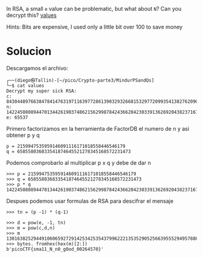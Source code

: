 In RSA, a small `e` value can be problematic, but what about `N`? Can you decrypt this? [values](https://mercury.picoctf.net/static/12d820e355a7775a2c9129b2622a7eb6/values)

Hints:
Bits are expensive, I used only a little bit over 100 to save money

# Solucion
Descargamos el archivo:
```
┌──(diego㉿Tallin)-[~/pico/Crypto-parte3/MindurPSandQs]
└─$ cat values      
Decrypt my super sick RSA:
c: 843044897663847841476319711639772861390329326681532977209935413827620909782846667
n: 1422450808944701344261903748621562998784243662042303391362692043823716783771691667
e: 65537  
```
Primero factorizamos en la herramienta de FactorDB el numero de n y asi obtener p y q
```
p = 2159947535959146091116171018558446546179
q = 658558036833541874645521278345168572231473
```
Podemos comprobarlo al multiplicar p x q y debe de dar n
```
>>> p = 2159947535959146091116171018558446546179
>>> q = 658558036833541874645521278345168572231473
>>> p * q
1422450808944701344261903748621562998784243662042303391362692043823716783771691667
```

Despues podemos usar formulas de RSA para descifrar el mensaje
```
>>> tn = (p -1) * (q-1)

>>> d = pow(e, -1, tn)
>>> m = pow(c,d,n)
>>> m
13016382529449106065927291425342535437996222135352905256639555294957886055592061
>>> bytes. fromhex(hex(m)[2:])
b'picoCTF{sma11_N_n0_g0od_00264570}'
```